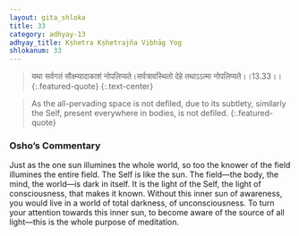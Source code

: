 ```yaml
---
layout: gita_shloka
title: 33
category: adhyay-13
adhyay_title: Kṣhetra Kṣhetrajña Vibhāg Yog
shlokanum: 33
---
```


> यथा सर्वगतं सौक्ष्म्यादाकाशं नोपलिप्यते।सर्वत्रावस्थितो देहे तथाऽऽत्मा नोपलिप्यते।।13.33।।
{:.featured-quote} 
{:.text-center}

> As the all-pervading space is not defiled, due to its subtlety, similarly the Self, present everywhere in bodies, is not defiled.
{:.featured-quote}

### Osho’s Commentary
Just as the one sun illumines the whole world, so too the knower of the field illumines the entire field.
The Self is like the sun. The field—the body, the mind, the world—is dark in itself. It is the light of the Self, the light of consciousness, that makes it known.
Without this inner sun of awareness, you would live in a world of total darkness, of unconsciousness. To turn your attention towards this inner sun, to become aware of the source of all light—this is the whole purpose of meditation.
